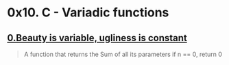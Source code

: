# 0x10. C - Variadic functions
## [0.Beauty is variable, ugliness is constant](./0-sum_them_all.c)

> A function that returns the
> Sum of all its parameters
> if n == 0, return 0
